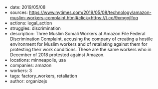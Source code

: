 - date: 2019/05/08
- sources: https://www.nytimes.com/2019/05/08/technology/amazon-muslim-workers-complaint.html#click=https://t.co/9xmgnjlfoq
- actions: legal_action
- struggles: discrimination
- description: Three Muslim Somali Workers at Amazon File Federal Discrimination Complaint, accusing the company of creating a hostile environment for Muslim workers and of retaliating against them for protesting their work conditions. These are the same workers who in December of 2018 protested against Amazon.
- locations: minneapolis, usa
- companies: amazon
- workers: 3
- tags: factory_workers, retaliation
- author: organizejs
